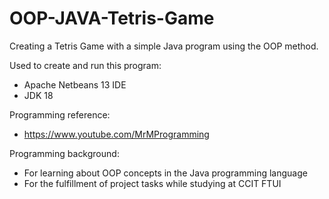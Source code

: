 # OOP-JAVA-Tetris-Game

Creating a Tetris Game with a simple Java program using the OOP method.

Used to create and run this program:
- Apache Netbeans 13 IDE
- JDK 18

Programming reference:
- https://www.youtube.com/MrMProgramming

Programming background:
- For learning about OOP concepts in the Java programming language
- For the fulfillment of project tasks while studying at CCIT FTUI
